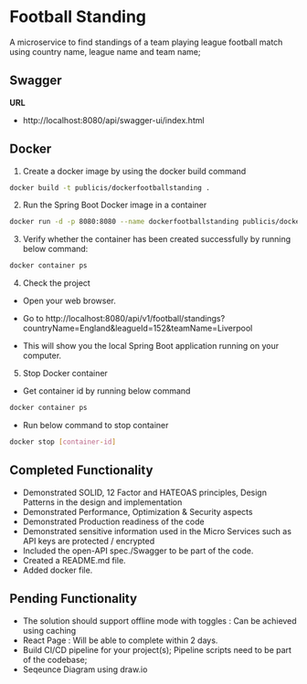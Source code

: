 
# Football Standing

A microservice to find standings of a team playing league football match using country name, league name and team name;


## Swagger

**URL**

- http://localhost:8080/api/swagger-ui/index.html


## Docker

1. Create a docker image by using the docker build command

```bash
docker build -t publicis/dockerfootballstanding .
```

2. Run the Spring Boot Docker image in a container

```bash
docker run -d -p 8080:8080 --name dockerfootballstanding publicis/dockerfootballstanding
```

3. Verify whether the container has been created successfully by running below command:

```bash
docker container ps
```

4. Check the project

- Open your web browser.

- Go to http://localhost:8080/api/v1/football/standings?countryName=England&leagueId=152&teamName=Liverpool

- This will show you the local Spring Boot application running on your computer.

5. Stop Docker container

- Get container id by running below command
  
```bash
docker container ps
```

- Run below command to stop container

```bash
docker stop [container-id]
```
  
## Completed Functionality

- Demonstrated SOLID, 12 Factor and HATEOAS principles, Design Patterns in the design and implementation
- Demonstrated Performance, Optimization & Security aspects
- Demonstrated Production readiness of the code
- Demonstrated sensitive information used in the Micro Services such as API keys are protected / encrypted
- Included the open-API spec./Swagger to be part of the code.
- Created a README.md file.
- Added docker file.


## Pending Functionality
- The solution should support offline mode with toggles : Can be achieved using caching
- React Page : Will be able to complete within 2 days.
- Build CI/CD pipeline for your project(s); Pipeline scripts need to be part of the codebase;
- Seqeunce Diagram using draw.io
